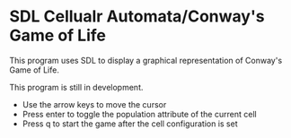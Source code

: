 # SDL Cellualr Automata/Conway's Game of Life
This program uses SDL to display a graphical representation of Conway's Game of Life.

This program is still in development.

* Use the arrow keys to move the cursor
* Press enter to toggle the population attribute of the current cell
* Press q to start the game after the cell configuration is set